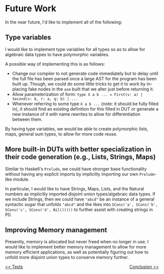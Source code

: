 # Future Work

In the near future, I'd like to implement all of the following:

## Type variables

I would like to implement type variables for all types so as to allow for algebraic data types to have polymorphic variables.

A possible way of implementing this is as follows:
* Change our compiler to not generate code immediately but to delay until the full file has been parsed once a large AST for the program has been built up. Though, we could do some little tricks to get it to work by in-placing fake nodes in the `asm` built that we alter just before returning it.
* Allow parameterization of form: `type X a b ... = First(v: a) | Second(v: b, r: a, q: b) | ... `
* Whenever referring to some type `X a b ...` (note: it should be fully filled in), it should find an existing definition for this filled in DUT or generate a new instance of it with name rewrites to allow for differentiation between them.

By having type variables, we would be able to create polymorphic lists, maps, general sum types, to allow for more code reuse.

## More built-in DUTs with better specialization in their code generation (e.g., Lists, Strings, Maps)

Similar to Haskell's `Prelude`, we could have stronger base functionality without having any explicit imports by implicitly importing our own `Prelude`-like module.

In particular, I would like to have Strings, Maps, Lists, and the Natural numbers as implicitly imported disjoint union types/algebraic data types. If we include Strings, then we could have `"abcd"` be an instance of a general syntactic sugar that unfolds `"abcd"` and the likes into `SCons('a', SCons('b', SCons('c', SCons('d', Nil()))))` to further assist with creating strings in P0.

## Improving Memory management

Presently, memory is allocated but never freed when no longer in use. I would like to implement better memory management to allow for more memory efficient applications, as well as potentially figuring out how to unfold more disjoint union types to conserve memory further.


<a style="float:left" href="TESTS.md">\<\< Tests</a> <a style="float:right" href="CONCLUSION.md">Conclusion \>\></a>
